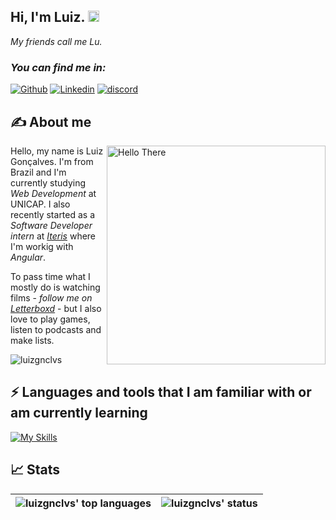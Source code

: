 ## Hi, I'm Luiz. <img src="https://raw.githubusercontent.com/MartinHeinz/MartinHeinz/master/wave.gif" width="18px" height="18px" />
*My friends call me Lu.* 

### *You can find me in:*

<a href="https://github.com/luizgnclvs?tab=repositories"><img src="https://skillicons.dev/icons?i=github" alt="Github"></a>
<a href="https://br.linkedin.com/in/luiz-gon%C3%A7alves-s"><img src="https://skillicons.dev/icons?i=linkedin" alt="Linkedin"></a>
<a href="discordapp.com/users/692538269375791165"><img src="https://skillicons.dev/icons?i=discord" alt="discord"></a>

## ✍ About me

<img align="right" src="https://media2.giphy.com/media/Nx0rz3jtxtEre/giphy.gif?cid=ecf05e47nfc1ntq52on3mm740ic9f0rhowyc1b6cqrqgpcaq&rid=giphy.gif&ct=g" alt="Hello There" width="350">

Hello, my name is Luiz Gonçalves. I'm from Brazil and I'm currently studying *Web Development* at UNICAP. I also recently started as a *Software Developer intern* at *[Iteris](https://www.iteris.com.br/quem-somos/sobre-nos/)* where I'm workig with *Angular*.

To pass time what I mostly do is watching films - *follow me on [Letterboxd](https://letterboxd.com/luizgnclvs/)* - but I also love to play games, listen to podcasts and make lists.

<p align="left"> <img src="https://komarev.com/ghpvc/?username=luizgnclvs" alt="luizgnclvs" /> </p>

## ⚡ Languages and tools that I am familiar with or am currently learning

[![My Skills](https://skillicons.dev/icons?i=angular,ts,js,html,css,react,java,spring,git,azure,mysql,md,materialui,ps)](https://skillicons.dev)

## 📈 Stats

| ![luizgnclvs' top languages](https://github-readme-stats.vercel.app/api/top-langs/?username=luizgnclvs&layout=compact&theme=dracula&hide_border=true) | ![luizgnclvs' status](https://github-readme-stats.vercel.app/api?username=luizgnclvs&show_icons=true&include_all_commits=true&hide_border=true&theme=dracula) |
| ----- | ----- |

